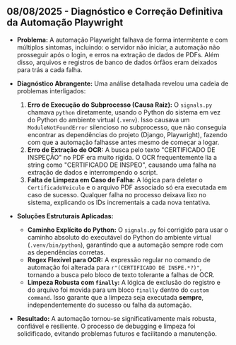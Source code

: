 ## 08/08/2025 - Diagnóstico e Correção Definitiva da Automação Playwright

- **Problema:** A automação Playwright falhava de forma intermitente e com múltiplos sintomas, incluindo: o servidor não iniciar, a automação não prosseguir após o login, e erros na extração de dados de PDFs. Além disso, arquivos e registros de banco de dados órfãos eram deixados para trás a cada falha.

- **Diagnóstico Abrangente:** Uma análise detalhada revelou uma cadeia de problemas interligados:
    1.  **Erro de Execução do Subprocesso (Causa Raiz):** O `signals.py` chamava `python` diretamente, usando o Python do sistema em vez do Python do ambiente virtual (`.venv`). Isso causava um `ModuleNotFoundError` silencioso no subprocesso, que não conseguia encontrar as dependências do projeto (Django, Playwright), fazendo com que a automação falhasse antes mesmo de começar a logar.
    2.  **Erro de Extração de OCR:** A busca pelo texto "CERTIFICADO DE INSPEÇÃO" no PDF era muito rígida. O OCR frequentemente lia a string como "CERTIFICADO DE INSPEO", causando uma falha na extração de dados e interrompendo o script.
    3.  **Falta de Limpeza em Caso de Falha:** A lógica para deletar o `CertificadoVeiculo` e o arquivo PDF associado só era executada em caso de sucesso. Qualquer falha no processo deixava lixo no sistema, explicando os IDs incrementais a cada nova tentativa.

- **Soluções Estruturais Aplicadas:**
    - **Caminho Explícito do Python:** O `signals.py` foi corrigido para usar o caminho absoluto do executável do Python do ambiente virtual (`.venv/bin/python`), garantindo que a automação sempre rode com as dependências corretas.
    - **Regex Flexível para OCR:** A expressão regular no comando de automação foi alterada para `r"(CERTIFICADO DE INSPE.*?)"`, tornando a busca pelo bloco de texto tolerante a falhas de OCR.
    - **Limpeza Robusta com `finally`:** A lógica de exclusão do registro e do arquivo foi movida para um bloco `finally` dentro do `custom command`. Isso garante que a limpeza seja executada **sempre**, independentemente do sucesso ou falha da automação.

- **Resultado:** A automação tornou-se significativamente mais robusta, confiável e resiliente. O processo de debugging e limpeza foi solidificado, evitando problemas futuros e facilitando a manutenção.
